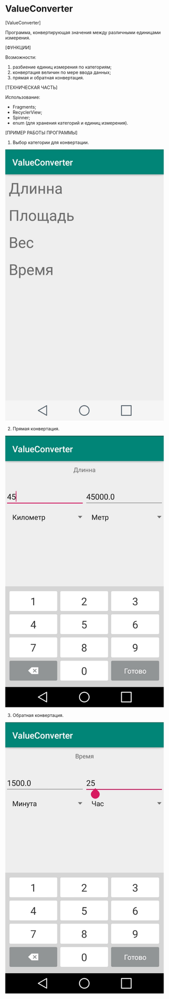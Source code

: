 # ValueConverter

[ValueConverter]

Программа, конвертирующая значения между различными единицами измерения.

[ФУНКЦИИ]

Возможности:

1. разбиение единиц измерения по категориям;
2. конвертация величин по мере ввода данных;
3. прямая и обратная конвертация.

[ТЕХНИЧЕСКАЯ ЧАСТЬ]

Использование:

- Fragments;
- RecyclerView;
- Spinner;
- enum (для хранения категорий и единиц измерения).
    
[ПРИМЕР РАБОТЫ ПРОГРАММЫ]

1. Выбор категории для конвертации.

![Image alt](/scr/01_01.jpg)

2. Прямая конвертация.

![Image alt](/scr/01_02.jpg)

3. Обратная конвертация.

![Image alt](/scr/01_03.jpg)
